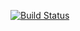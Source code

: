 [![Build Status](https://travis-ci.org/Aysyluu/lab05.svg?branch=master)](https://travis-ci.org/Aysyluu/lab05)
